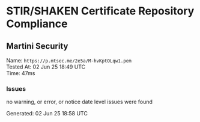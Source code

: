 # STIR/SHAKEN Certificate Repository Compliance

## Martini Security

Name: `https://p.mtsec.me/2e5a/M-hvKptOLqw1.pem`\
Tested At: 02 Jun 25 18:49 UTC\
Time: 47ms

### Issues

no warning, or error, or notice date level issues were found

Generated: 02 Jun 25 18:58 UTC